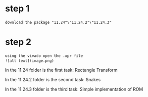 # step 1
    download the package "11.24"\"11.24.2"\"11.24.3"
# step 2
    using the vivado open the .xpr file
    ![alt text](image.png)


In the 11.24 folder is the first task: Rectangle Transform

In the 11.24.2 folder is the second task: Snakes

In the 11.24.3 folder is the third task: Simple implementation of ROM